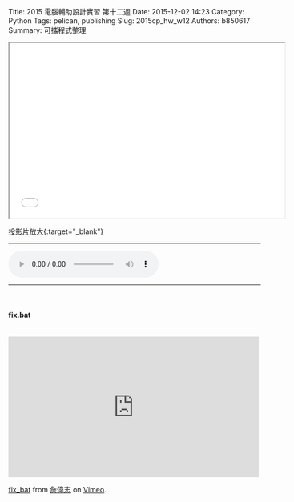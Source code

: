 Title: 2015 電腦輔助設計實習 第十二週
Date: 2015-12-02 14:23
Category: Python
Tags: pelican, publishing
Slug: 2015cp_hw_w12
Authors: b850617
Summary: 可攜程式整理
<br>
<iframe src="40323250_cp_w12.html" width="550" height="350"></iframe>

[投影片放大](40323250_cp_w12.html){:target="_blank"}
<br>
<hr>
<html>
<head>
<title>Selena Gomez - My Dilemma</title>
</head>
<body>
    <audio controls pause loop>
        <source src="https://copy.com/l1w6g8bPP9amsegM">
    </audio>
</body>
</html>
<hr>
<br>
<h4>fix.bat</h4>
<br>
<iframe src="https://player.vimeo.com/video/150171594" width="500" height="281" frameborder="0" webkitallowfullscreen mozallowfullscreen allowfullscreen></iframe>
<p><a href="https://vimeo.com/150171594">fix_bat</a> from <a href="https://vimeo.com/user44918931">詹偉志</a> on <a href="https://vimeo.com">Vimeo</a>.</p>





